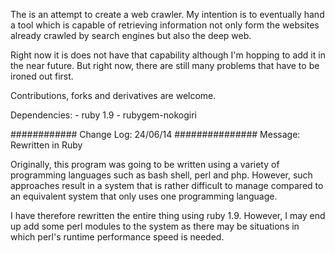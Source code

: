 The is an attempt to create a web crawler. My intention is to
eventually hand a tool which is capable of retrieving information
not only form the websites already crawled by search engines but
also the deep web.

Right now it is does not have that capability although I'm hopping
to add it in the near future. But right now, there are still many
problems that have to be ironed out first.

Contributions, forks and derivatives are welcome.

Dependencies:
	- ruby 1.9
	- rubygem-nokogiri

############ Change Log: 24/06/14 ###############
Message: Rewritten in Ruby

Originally, this program was going to be written
using a variety of programming languages such as
bash shell, perl and php. However, such approaches
result in a system that is rather difficult to
manage compared to an equivalent system that only
uses one programming language.

I have therefore rewritten the entire thing using
ruby 1.9. However, I may end up add some perl
modules to the system as there may be situations
in which perl's runtime performance speed is needed.